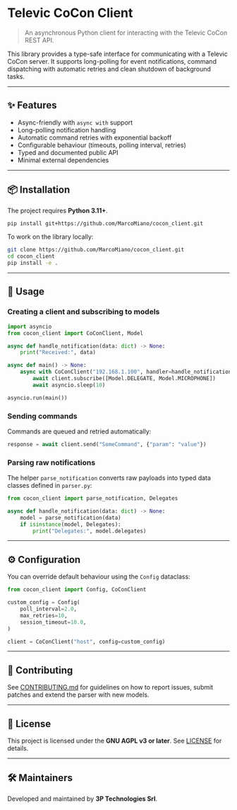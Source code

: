 # Televic CoCon Client

> An asynchronous Python client for interacting with the Televic CoCon REST API.

This library provides a type-safe interface for communicating with a Televic CoCon
server. It supports long-polling for event notifications, command dispatching with
automatic retries and clean shutdown of background tasks.

---

## ✨ Features

- Async-friendly with `async with` support
- Long-polling notification handling
- Automatic command retries with exponential backoff
- Configurable behaviour (timeouts, polling interval, retries)
- Typed and documented public API
- Minimal external dependencies

---

## 📦 Installation

The project requires **Python 3.11+**.

```bash
pip install git+https://github.com/MarcoMiano/cocon_client.git
```

To work on the library locally:

```bash
git clone https://github.com/MarcoMiano/cocon_client.git
cd cocon_client
pip install -e .
```

---

## 🚀 Usage

### Creating a client and subscribing to models

```python
import asyncio
from cocon_client import CoConClient, Model

async def handle_notification(data: dict) -> None:
    print("Received:", data)

async def main() -> None:
    async with CoConClient("192.168.1.100", handler=handle_notification) as client:
        await client.subscribe([Model.DELEGATE, Model.MICROPHONE])
        await asyncio.sleep(10)

asyncio.run(main())
```

### Sending commands

Commands are queued and retried automatically:

```python
response = await client.send("SomeCommand", {"param": "value"})
```

### Parsing raw notifications

The helper `parse_notification` converts raw payloads into typed data classes
defined in `parser.py`:

```python
from cocon_client import parse_notification, Delegates

async def handle_notification(data: dict) -> None:
    model = parse_notification(data)
    if isinstance(model, Delegates):
        print("Delegates:", model.delegates)
```

---

## ⚙️ Configuration

You can override default behaviour using the `Config` dataclass:

```python
from cocon_client import Config, CoConClient

custom_config = Config(
    poll_interval=2.0,
    max_retries=10,
    session_timeout=10.0,
)

client = CoConClient("host", config=custom_config)
```

---

## 🧰 Contributing

See [CONTRIBUTING.md](./CONTRIBUTING.md) for guidelines on how to report issues,
submit patches and extend the parser with new models.

---

## 📄 License

This project is licensed under the **GNU AGPL v3 or later**. See [LICENSE](./LICENSE)
for details.

---

## 🛠 Maintainers

Developed and maintained by **3P Technologies Srl**.

